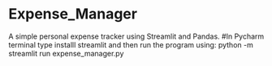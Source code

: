 # Expense_Manager
A simple personal expense tracker using Streamlit and Pandas.
#In Pycharm terminal type installl streamlit and then run the program using:
python -m streamlit run expense_manager.py
